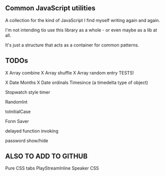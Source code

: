 Common JavaScript utilities
---------------------------

A collection for the kind of JavaScript I find myself writing again and again.

I'm not intending tio use this library as a whole - or even maybe as a lib at all.

It's just a structure that acts as a container for common patterns.

TODOs
-----

X Array combine
X Array shuffle
X Array random entry
TESTS!

X Date Months
X Date ordinals
Timesince (a timedelta type of object)

Stopwatch style timer

RandomInt

toInitialCase

Form Saver

delayed function invoking

password show/hide


ALSO TO ADD TO GITHUB
---------------------

Pure CSS tabs
PlayStreamInline
Speaker CSS